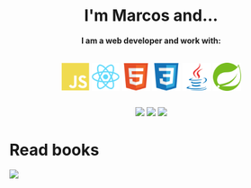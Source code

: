  <div align="center">
  <h1>I'm Marcos and...</h1>
  <p><b>I am a web developer and work with:</b></p> 
</div>
<div style="display: inline_block" align="center"><br>
  <img align="center" alt="Marcos-Js" width="50" src="https://raw.githubusercontent.com/devicons/devicon/master/icons/javascript/javascript-plain.svg">
  <img align="center" alt="Marcos-React" width="50" src="https://raw.githubusercontent.com/devicons/devicon/master/icons/react/react-original.svg">
  <img align="center" alt="Marcos-HTML" width="50" src="https://raw.githubusercontent.com/devicons/devicon/master/icons/html5/html5-original.svg">
  <img align="center" alt="Marcos-CSS" width="50" src="https://raw.githubusercontent.com/devicons/devicon/master/icons/css3/css3-original.svg">
  <img align="center" alt="Marcos-Java" width="50" src="https://raw.githubusercontent.com/devicons/devicon/master/icons/java/java-original.svg">
  <img align="center" alt="Marcos-Spring" width="50" src="https://raw.githubusercontent.com/devicons/devicon/master/icons/spring/spring-original.svg">
</div>
  
  ##
 
<div align="center"> 
  <a href="https://instagram.com/aquelemarcosla" target="_blank"><img src="https://img.shields.io/badge/-Instagram-%23E4405F?style=for-the-badge&logo=instagram&logoColor=white" target="_blank"></a>
  <a href = "mailto:marcosaurelio060204@gmail.com"><img src="https://img.shields.io/badge/-Gmail-%23333?style=for-the-badge&logo=gmail&logoColor=white" target="_blank"></a>
  <a href="https://www.linkedin.com/in/marcos-aurelio-marques-junior-128b8b227/" target="_blank"><img src="https://img.shields.io/badge/-LinkedIn-%230077B5?style=for-the-badge&logo=linkedin&logoColor=white" target="_blank"></a> 
  
</div>

<div>
 <h1>Read books</h1>
 <a href="https://github.com/braziljs/eloquente-javascript" target="_blank"><img width="150" src="https://raw.githubusercontent.com/braziljs/eloquente-javascript/master/img/eloq-js.png"></a>
</div>
